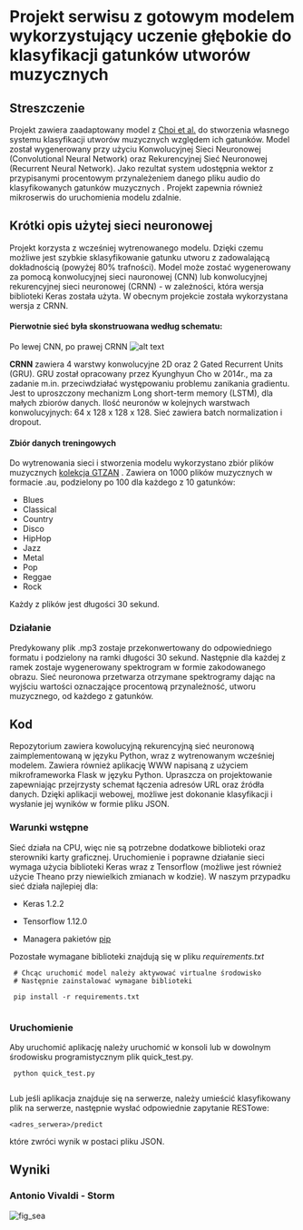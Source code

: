 # Projekt serwisu z gotowym modelem wykorzystujący uczenie głębokie do klasyfikacji gatunków utworów muzycznych

## Streszczenie

Projekt zawiera zaadaptowany model z [Choi et al.](https://github.com/keunwoochoi/music-auto_tagging-keras) do stworzenia własnego systemu klasyfikacji utworów muzycznych względem ich gatunków. Model został wygenerowany przy użyciu Konwolucyjnej Sieci Neuronowej (Convolutional Neural Network) oraz Rekurencyjnej Sieć Neuronowej (Recurrent Neural Network). Jako rezultat system udostępnia wektor z przypisanymi procentowym przynależeniem danego pliku audio do klasyfikowanych gatunków muzycznych . Projekt zapewnia również mikroserwis do uruchomienia modelu zdalnie.

## Krótki opis użytej sieci neuronowej
Projekt korzysta z wcześniej wytrenowanego modelu. Dzięki czemu możliwe jest szybkie sklasyfikowanie gatunku utworu z zadowalającą dokładnością (powyżej 80% trafności). Model może zostać wygenerowany za pomocą konwolucyjnej sieci nauronowej (CNN) lub konwolucyjnej rekurencyjnej sieci neuronowej (CRNN) - w zależności, która wersja biblioteki Keras została użyta.
W obecnym projekcie została wykorzystana wersja z CRNN.
#### Pierwotnie sieć była skonstruowana według schematu:
Po lewej CNN, po prawej CRNN
![alt text](https://github.com/keunwoochoi/music-auto_tagging-keras/blob/master/imgs/diagrams.png?raw=true)

**CRNN** zawiera 4 warstwy konwolucyjne 2D oraz 2 Gated Recurrent Units (GRU). GRU został opracowany przez Kyunghyun Cho w 2014r., ma za zadanie m.in. przeciwdziałać występowaniu problemu zanikania gradientu. Jest to uproszczony mechanizm Long short-term memory (LSTM), dla małych zbiorów danych.
Ilość neuronów w kolejnych warstwach konwolucyjnych: 64 x 128 x 128 x 128.
Sieć zawiera batch normalization i dropout.
#### Zbiór danych treningowych
Do wytrenowania sieci i stworzenia modelu wykorzystano zbiór plików muzycznych  [kolekcja GTZAN](http://marsyas.info/downloads/datasets.html) . Zawiera on 1000 plików muzycznych w formacie .au, podzielony po 100 dla każdego z 10 gatunków:
- Blues
- Classical
- Country
- Disco
- HipHop
- Jazz
- Metal
- Pop
- Reggae
- Rock

Każdy z plików jest długości 30 sekund.
### Działanie
Predykowany plik .mp3 zostaje przekonwertowany do odpowiedniego formatu i podzielony na ramki długości 30 sekund. Następnie dla każdej z ramek zostaje wygenerowany spektrogram w formie zakodowanego obrazu. Sieć neuronowa przetwarza otrzymane spektrogramy dając na wyjściu wartości oznaczające procentową przynależność, utworu muzycznego, od każdego z gatunków.

## Kod 
Repozytorium zawiera kowolucyjną rekurencyjną sieć neuronową zaimplementowaną w języku Python, wraz z wytrenowanym wcześniej modelem. Zawiera również aplikację WWW napisaną z użyciem mikroframeworka Flask w języku Python. Upraszcza on projektowanie zapewniając przejrzysty schemat łączenia adresów URL oraz źródła danych. Dzięki aplikacji webowej, możliwe jest dokonanie klasyfikacji i wysłanie jej wyników w formie pliku JSON.

### Warunki wstępne
Sieć działa na CPU, więc nie są potrzebne dodatkowe biblioteki oraz sterowniki karty graficznej.
Uruchomienie i poprawne działanie sieci wymaga użycia biblioteki Keras wraz z Tensorflow (możliwe jest również użycie Theano przy niewielkich zmianach w kodzie).
W naszym przypadku sieć działa najlepiej dla:
- Keras 1.2.2
- Tensorflow 1.12.0

- Managera pakietów [pip](https://pip.pypa.io/en/stable/installing/) 

Pozostałe wymagane biblioteki znajdują się w pliku *requirements.txt*

```
 # Chcąc uruchomić model należy aktywować virtualne środowisko
 # Następnie zainstalować wymagane biblioteki
 
 pip install -r requirements.txt
 
```

### Uruchomienie

Aby uruchomić aplikację należy uruchomić w konsoli lub w dowolnym środowisku programistycznym plik quick_test.py.
```
 python quick_test.py
 
```
Lub jeśli aplikacja znajduje się na serwerze, należy umieścić klasyfikowany plik na serwerze, następnie wysłać odpowiednie zapytanie RESTowe:
```
<adres_serwera>/predict
```
które zwróci wynik w postaci pliku JSON.

## Wyniki

### Antonio Vivaldi - Storm

![fig_sea](https://github.com/kirjava113/recoGenre-server/blob/master/genres_prediction.png?raw=true) 

